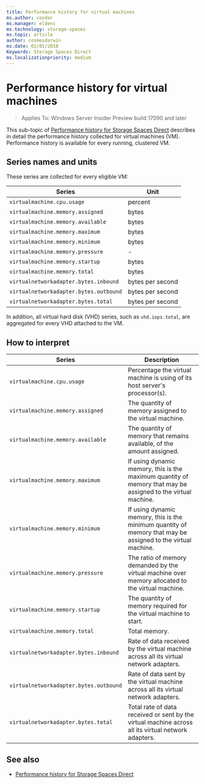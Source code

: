 ```yaml
---
title: Performance history for virtual machines
ms.author: cosdar
ms.manager: eldenc
ms.technology: storage-spaces
ms.topic: article
author: cosmosdarwin
ms.date: 02/01/2018
Keywords: Storage Spaces Direct
ms.localizationpriority: medium
---
```


# Performance history for virtual machines

> Applies To: Windows Server Insider Preview build 17090 and later

This sub-topic of [Performance history for Storage Spaces Direct](performance-history.md) describes in detail the performance history collected for virtual machines (VM). Performance history is available for every running, clustered VM.

## Series names and units

These series are collected for every eligible VM:

| Series                                 | Unit             |
|----------------------------------------|------------------|
| `virtualmachine.cpu.usage`             | percent          |
| `virtualmachine.memory.assigned`       | bytes            |
| `virtualmachine.memory.available`      | bytes            |
| `virtualmachine.memory.maximum`        | bytes            |
| `virtualmachine.memory.minimum`        | bytes            |
| `virtualmachine.memory.pressure`       | -                |
| `virtualmachine.memory.startup`        | bytes            |
| `virtualmachine.memory.total`          | bytes            |
| `virtualnetworkadapter.bytes.inbound`  | bytes per second |
| `virtualnetworkadapter.bytes.outbound` | bytes per second |
| `virtualnetworkadapter.bytes.total`    | bytes per second |

In addition, all virtual hard disk (VHD) series, such as `vhd.iops.total`, are aggregated for every VHD attached to the VM.

## How to interpret

| Series                                 | Description                                                                                                  |
|----------------------------------------|--------------------------------------------------------------------------------------------------------------|
| `virtualmachine.cpu.usage`             | Percentage the virtual machine is using of its host server's processor(s).                                   |
| `virtualmachine.memory.assigned`       | The quantity of memory assigned to the virtual machine.                                                      |
| `virtualmachine.memory.available`      | The quantity of memory that remains available, of the amount assigned.                                       |
| `virtualmachine.memory.maximum`        | If using dynamic memory, this is the maximum quantity of memory that may be assigned to the virtual machine. |
| `virtualmachine.memory.minimum`        | If using dynamic memory, this is the minimum quantity of memory that may be assigned to the virtual machine. |
| `virtualmachine.memory.pressure`       | The ratio of memory demanded by the virtual machine over memory allocated to the virtual machine.            |
| `virtualmachine.memory.startup`        | The quantity of memory required for the virtual machine to start.                                            |
| `virtualmachine.memory.total`          | Total memory. |
| `virtualnetworkadapter.bytes.inbound`  | Rate of data received by the virtual machine across all its virtual network adapters.                        |
| `virtualnetworkadapter.bytes.outbound` | Rate of data sent by the virtual machine across all its virtual network adapters.                            |
| `virtualnetworkadapter.bytes.total`    | Total rate of data received or sent by the virtual machine across all its virtual network adapters.          |

## See also

- [Performance history for Storage Spaces Direct](performance-history.md)
